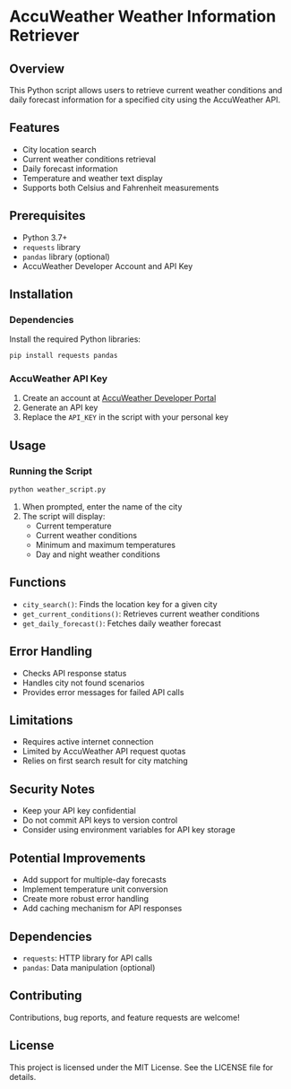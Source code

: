 # AccuWeather Weather Information Retriever

## Overview
This Python script allows users to retrieve current weather conditions and daily forecast information for a specified city using the AccuWeather API.

## Features
- City location search
- Current weather conditions retrieval
- Daily forecast information
- Temperature and weather text display
- Supports both Celsius and Fahrenheit measurements

## Prerequisites
- Python 3.7+
- `requests` library
- `pandas` library (optional)
- AccuWeather Developer Account and API Key

## Installation

### Dependencies
Install the required Python libraries:
```bash
pip install requests pandas
```

### AccuWeather API Key
1. Create an account at [AccuWeather Developer Portal](https://developer.accuweather.com/)
2. Generate an API key
3. Replace the `API_KEY` in the script with your personal key

## Usage

### Running the Script
```bash
python weather_script.py
```

1. When prompted, enter the name of the city
2. The script will display:
   - Current temperature
   - Current weather conditions
   - Minimum and maximum temperatures
   - Day and night weather conditions

## Functions
- `city_search()`: Finds the location key for a given city
- `get_current_conditions()`: Retrieves current weather conditions
- `get_daily_forecast()`: Fetches daily weather forecast

## Error Handling
- Checks API response status
- Handles city not found scenarios
- Provides error messages for failed API calls

## Limitations
- Requires active internet connection
- Limited by AccuWeather API request quotas
- Relies on first search result for city matching

## Security Notes
- Keep your API key confidential
- Do not commit API keys to version control
- Consider using environment variables for API key storage

## Potential Improvements
- Add support for multiple-day forecasts
- Implement temperature unit conversion
- Create more robust error handling
- Add caching mechanism for API responses

## Dependencies
- `requests`: HTTP library for API calls
- `pandas`: Data manipulation (optional)

## Contributing
Contributions, bug reports, and feature requests are welcome!

## License
This project is licensed under the MIT License. See the LICENSE file for details.

